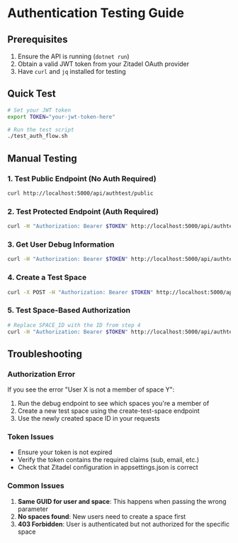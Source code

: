 # Authentication Testing Guide

## Prerequisites
1. Ensure the API is running (`dotnet run`)
2. Obtain a valid JWT token from your Zitadel OAuth provider
3. Have `curl` and `jq` installed for testing

## Quick Test
```bash
# Set your JWT token
export TOKEN="your-jwt-token-here"

# Run the test script
./test_auth_flow.sh
```

## Manual Testing

### 1. Test Public Endpoint (No Auth Required)
```bash
curl http://localhost:5000/api/authtest/public
```

### 2. Test Protected Endpoint (Auth Required)
```bash
curl -H "Authorization: Bearer $TOKEN" http://localhost:5000/api/authtest/protected
```

### 3. Get User Debug Information
```bash
curl -H "Authorization: Bearer $TOKEN" http://localhost:5000/api/authtest/debug | jq .
```

### 4. Create a Test Space
```bash
curl -X POST -H "Authorization: Bearer $TOKEN" http://localhost:5000/api/authtest/create-test-space | jq .
```

### 5. Test Space-Based Authorization
```bash
# Replace SPACE_ID with the ID from step 4
curl -H "Authorization: Bearer $TOKEN" http://localhost:5000/api/authtest/space/SPACE_ID | jq .
```

## Troubleshooting

### Authorization Error
If you see the error "User X is not a member of space Y":
1. Run the debug endpoint to see which spaces you're a member of
2. Create a new test space using the create-test-space endpoint
3. Use the newly created space ID in your requests

### Token Issues
- Ensure your token is not expired
- Verify the token contains the required claims (sub, email, etc.)
- Check that Zitadel configuration in appsettings.json is correct

### Common Issues
1. **Same GUID for user and space**: This happens when passing the wrong parameter
2. **No spaces found**: New users need to create a space first
3. **403 Forbidden**: User is authenticated but not authorized for the specific space